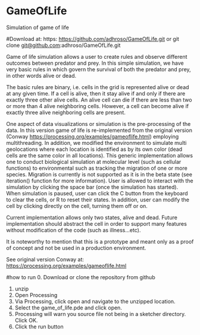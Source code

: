 # GameOfLife
Simulation of game of life

#Download at: 
https: https://github.com/adhroso/GameOfLife.git
or 
git clone git@github.com:adhroso/GameOfLife.git

Game of life simulation allows a user to create rules and observe different
outcomes between predator and prey. In this simple simulation, we have very basic rules
in which govern the survival of both the predator and prey, in other words alive or dead.

The basic rules are binary, i.e. cells in the grid is represented alive or dead at any given time.
If a cell is alive, then it stay alive if and only if there are exactly three other alive cells.
An alive cell can die if there are less than two or more than 4 alive neighboring cells.
However, a cell can become alive if exactly three alive neighboring cells are present.

One aspect of data visualizations or simulation is the pre-processing of the data. In this 
version game of life is re-implemented from the original version (Conway https://processing.org/examples/gameoflife.html)
employing multithreading. In addition, we modified the environment to simulate multi
geolocations where each location is identified as by its own color (dead cells are the same color
in all locations). This generic implementation allows one to conduct biological simulation 
at molecular level (such as cellular functions) to environmental such as tracking the migration of 
one or more species. Migration is currently is not supported as it is in the beta state 
(see iteration() function for more information).
User is allowed to interact with the simulation by clicking the space bar (once the simulation has started).
When simulation is paused, user can click the C button from the keyboard to clear the 
cells, or R to reset their states. In addition, user can modify the cell by clicking directly 
on the cell, turning them off or on.

Current implementation allows only two states, alive and dead. Future implementation should
abstract the cell in order to support many features without modification of the code
(such as illness...etc).
 
It is noteworthy to mention that this is a prototype and meant only as a proof of concept 
and not be used in a production environment. 

See original version Conway at: https://processing.org/examples/gameoflife.html

#how to run
0. Download or clone the repository from github
1. unzip 
2. Open Processing
3. Via Processing, click open and navigate to the unzipped location.
4. Select the game_of_life.pde and click open.
5. Processing will warn you source file not being in a sketcher directory. Click OK.
6. Click the run button
